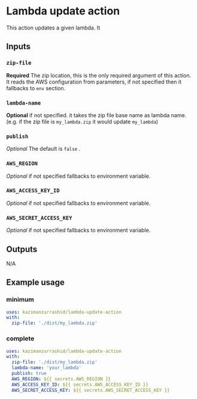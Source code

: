 # Lambda update action

This action updates a given lambda. It 

## Inputs

### `zip-file`

**Required** The zip location, this is the only required argument of this action. It reads the AWS configuration from parameters, 
if not specified then it fallbacks to `env` section.

### `lambda-name`

**Optional** if not specified. it takes the zip file base name as lambda name. (e.g. if the zip file is `my_lambda.zip` it would update `my_lambda`)

### `publish`

_Optional_ The default is `false`
.
### `AWS_REGION`

_Optional_ if not specified fallbacks to environment variable.

### `AWS_ACCESS_KEY_ID`

_Optional_ if not specified fallbacks to environment variable.

### `AWS_SECRET_ACCESS_KEY`

_Optional_ if not specified fallbacks to environment variable.

## Outputs
N/A

## Example usage

### minimum
```yaml
uses: kazimanzurrashid/lambda-update-action
with:
  zip-file: './dist/my_lambda.zip'
```

### complete
```yaml
uses: kazimanzurrashid/lambda-update-action
with:
  zip-file: './dist/my_lambda.zip'
  lambda-name: 'your_lambda'
  publish: true
  AWS_REGION: ${{ secrets.AWS_REGION }}
  AWS_ACCESS_KEY_ID: ${{ secrets.AWS_ACCESS_KEY_ID }}
  AWS_SECRET_ACCESS_KEY: ${{ secrets.AWS_SECRET_ACCESS_KEY }} 
```
